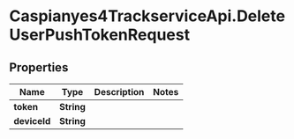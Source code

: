 # Caspianyes4TrackserviceApi.DeleteUserPushTokenRequest

## Properties
Name | Type | Description | Notes
------------ | ------------- | ------------- | -------------
**token** | **String** |  | 
**deviceId** | **String** |  | 
